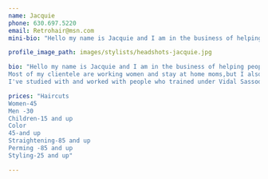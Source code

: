 ```yaml
---
name: Jacquie
phone: 630.697.5220
email: Retrohair@msn.com
mini-bio: "Hello my name is Jacquie and I am in the business of helping people feel good about themselves. I have over 25 years of experience in coloring, cutting, straightening and perming peoples hair."

profile_image_path: images/stylists/headshots-jacquie.jpg

bio: "Hello my name is Jacquie and I am in the business of helping people feel good about themselves. I have over 25 years of experience in coloring,cutting,straightening and perming peoples hair. 
Most of my clientele are working women and stay at home moms,but I also cut and style men and children's hair.
I've studied with and worked with people who trained under Vidal Sassoon. I'm continually working to stay current in my craft in order to bring you the must up to date and flattering looks."

prices: "Haircuts
Women-45
Men -30
Children-15 and up
Color
45-and up
Straightening-85 and up
Perming -85 and up
Styling-25 and up"

---
```



